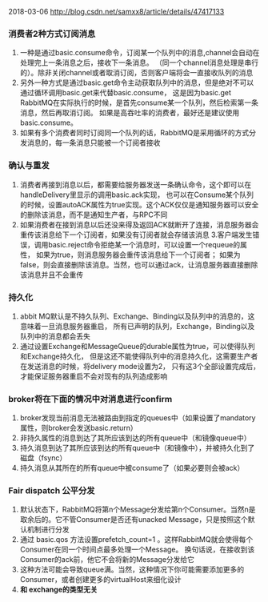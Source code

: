 2018-03-06
http://blog.csdn.net/samxx8/article/details/47417133

### 消费者2种方式订阅消息    
1. 一种是通过basic.consume命令，订阅某一个队列中的消息,channel会自动在处理完上一条消息之后，接收下一条消息。
（同一个channel消息处理是串行的）。除非关闭channel或者取消订阅，否则客户端将会一直接收队列的消息
2. 另外一种方式是通过basic.get命令主动获取队列中的消息，但是绝对不可以通过循环调用basic.get来代替basic.consume，
这是因为basic.get RabbitMQ在实际执行的时候，是首先consume某一个队列，然后检索第一条消息，然后再取消订阅。
如果是高吞吐率的消费者，最好还是建议使用basic.consume。
3. 如果有多个消费者同时订阅同一个队列的话，RabbitMQ是采用循环的方式分发消息的，每一条消息只能被一个订阅者接收

### 确认与重发
1. 消费者再接到消息以后，都需要给服务器发送一条确认命令，这个即可以在handleDelivery里显示的调用basic.ack实现，
也可以在Consume某个队列的时候，设置autoACK属性为true实现。这个ACK仅仅是通知服务器可以安全的删除该消息，而不是通知生产者，与RPC不同
2. 如果消费者在接到消息以后还没来得及返回ACK就断开了连接，消息服务器会重传该消息给下一个订阅者，如果没有订阅者就会存储该消息
3.客户端发生错误，调用basic.reject命令拒绝某一个消息时，可以设置一个requeue的属性，
如果为true，则消息服务器会重传该消息给下一个订阅者；
如果为false，则会直接删除该消息。当然，也可以通过ack，让消息服务器直接删除该消息并且不会重传

### 持久化
1. abbit MQ默认是不持久队列、Exchange、Binding以及队列中的消息的，这意味着一旦消息服务器重启，
所有已声明的队列，Exchange，Binding以及队列中的消息都会丢失
2. 通过设置Exchange和MessageQueue的durable属性为true，可以使得队列和Exchange持久化，
但是这还不能使得队列中的消息持久化，这需要生产者在发送消息的时候，将delivery mode设置为2，
只有这3个全部设置完成后，才能保证服务器重启不会对现有的队列造成影响 

### broker将在下面的情况中对消息进行confirm
1. broker发现当前消息无法被路由到指定的queues中（如果设置了mandatory属性，则broker会发送basic.return） 
1. 非持久属性的消息到达了其所应该到达的所有queue中（和镜像queue中） 
1. 持久消息到达了其所应该到达的所有queue中（和镜像中），并被持久化到了磁盘（fsync） 
1. 持久消息从其所在的所有queue中被consume了（如果必要则会被ack）

### Fair dispatch 公平分发
1. 默认状态下，RabbitMQ将第n个Message分发给第n个Consumer。当然n是取余后的。它不管Consumer是否还有unacked Message，只是按照这个默认机制进行分发
2. 通过 basic.qos 方法设置prefetch_count=1 。这样RabbitMQ就会使得每个Consumer在同一个时间点最多处理一个Message。
换句话说，在接收到该Consumer的ack前，他它不会将新的Message分发给它
3. 这种方法可能会导致queue满。当然，这种情况下你可能需要添加更多的Consumer，或者创建更多的virtualHost来细化设计
4. **和 exchange的类型无关**
